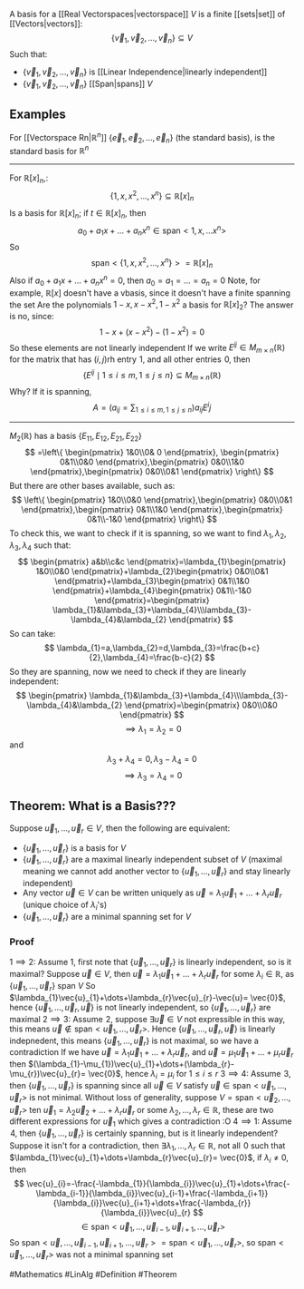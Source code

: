 A basis for a [[Real Vectorspaces|vectorspace]] $V$ is a finite [[sets|set]] of [[Vectors|vectors]]:
$$
\{ \vec{v}_{1},\vec{v}_{2},\dots,\vec{v}_{n} \}\subseteq V
$$
Such that:
- $\{ \vec{v}_{1},\vec{v}_{2},\dots,\vec{v}_{n} \}$ is [[Linear Independence|linearly independent]]
- $\{ \vec{v}_{1},\vec{v}_{2},\dots,\vec{v}_{n} \}$ [[Span|spans]] $V$
## Examples
For [[Vectorspace Rn|$\mathbb{R}^{n}$]] $\{\vec{e}_{1},\vec{e}_{2},\dots,\vec{e}_{n} \}$ (the standard basis), is the standard basis for $\mathbb{R}^{n}$
___
For $\mathbb{R}[x]_{n}$,:
$$
\{ 1,x,x^{2},\dots,x^{n} \}\subseteq \mathbb{R}[x]_{n}
$$
Is a basis for $\mathbb{R}[x]_{n}$; if $t\in\mathbb{R}[x]_{n}$, then 
$$
a_{0}+a_{1}x+\dots+a_{n}x^{n}\in \text{span}< 1,x,\dots x^{n} > 
$$
So 
$$
\text{span}< \{ 1,x,x^{2},\dots,x^{n} \} > =\mathbb{R}[x]_{n}
$$
Also if $a_{0}+a_{1}x+\dots+a_{n}x^{n}=0$, then $a_{0}=a_{1}=\dots=a_{n}=0$
Note, for example, $\mathbb{R}[x]$ doesn't have a vbasis, since it doesn't have a finite spanning the set
Are the polynomials $1-x,x-x^{2},1-x^{2}$ a basis for $\mathbb{R}[x]_{2}$? The answer is no, since:
$$
1-x+(x-x^{2})-(1-x^{2})=0
$$
So these elements are not linearly independent
If we write $E^{ij}\in M_{m\times n}(\mathbb{R})$ for the matrix that has $(i,j)$rh entry $\hspace{0pt}1$, and all other entries $\hspace{0pt}0$, then
$$
\{ E^{ij}\mid1\leq i\leq m,1\leq j\leq n \}\subseteq M_{m\times n}(\mathbb{R})
$$
Why? If it is spanning,
$$
A=\left( a_{ij}=\sum_{1\leq i \leq m,1\leq j\leq n} \right)a_{ij}E^ij 
$$
___
$M_{2}(\mathbb{R})$ has a basis $\{ E_{11},E_{12},E_{21},E_{22} \}$
$$
=\left\{  \begin{pmatrix}
1&0\\0& 0
\end{pmatrix}, \begin{pmatrix}
0&1\\0&0
\end{pmatrix},\begin{pmatrix}
0&0\\1&0
\end{pmatrix},\begin{pmatrix}
0&0\\0&1
\end{pmatrix} \right\}
$$
But there are other bases available, such as:
$$
\left\{  \begin{pmatrix}
1&0\\0&0
\end{pmatrix},\begin{pmatrix}
0&0\\0&1
\end{pmatrix},\begin{pmatrix}
0&1\\1&0
\end{pmatrix},\begin{pmatrix}
0&1\\-1&0
\end{pmatrix}  \right\}
$$
To check this, we want to check if it is spanning, so we want to find $\lambda_{1},\lambda_{2},\lambda_{3},\lambda_{4}$ such that:
$$
\begin{pmatrix}
a&b\\c&c
\end{pmatrix}=\lambda_{1}\begin{pmatrix}
1&0\\0&0
\end{pmatrix}+\lambda_{2}\begin{pmatrix}
0&0\\0&1
\end{pmatrix}+\lambda_{3}\begin{pmatrix}
0&1\\1&0
\end{pmatrix}+\lambda_{4}\begin{pmatrix}
0&1\\-1&0
\end{pmatrix}=\begin{pmatrix}
\lambda_{1}&\lambda_{3}+\lambda_{4}\\\lambda_{3}-\lambda_{4}&\lambda_{2}
\end{pmatrix}
$$
So can take:
$$
\lambda_{1}=a,\lambda_{2}=d,\lambda_{3}=\frac{b+c}{2},\lambda_{4}=\frac{b-c}{2}
$$
So they are spanning, now we need to check if they are linearly independent:
$$
\begin{pmatrix}
\lambda_{1}&\lambda_{3}+\lambda_{4}\\\lambda_{3}-\lambda_{4}&\lambda_{2}
\end{pmatrix}=\begin{pmatrix}
0&0\\0&0
\end{pmatrix}
$$
$$
\implies \lambda_{1}=\lambda_{2}=0
$$
and 
$$
\lambda_{3}+\lambda_{4}=0,\lambda_{3}-\lambda_{4}=0
$$
$$
\implies \lambda_{3}=\lambda_{4}=0
$$
## Theorem: What is a Basis???
Suppose $\vec{u}_{1},\dots,\vec{u}_{r}\in V$, then the following are equivalent:
- $\{ \vec{u}_{1},\dots,\vec{u}_{r} \}$ is a basis for $V$
- $\{ \vec{u}_{1},\dots,\vec{u}_{r} \}$ are a maximal linearly independent subset of $V$ (maximal meaning we cannot add another vector to $\{ \vec{u}_{1},\dots,\vec{u}_{r} \}$ and stay linearly independent)
- Any vector $\vec{u}\in V$ can be written uniquely as $\vec{u}=\lambda_{1}\vec{u}_{1}+\dots+\lambda_{r}\vec{u}_{r}$ (unique choice of $\lambda_{i}$'s)
- $\{ \vec{u}_{1},\dots,\vec{u}_{r} \}$ are a minimal spanning set for $V$
### Proof
$1\implies2$:
Assume $1$, first note that $\{ \vec{u}_{1},\dots,\vec{u}_{r} \}$ is linearly independent, so is it maximal? Suppose $\vec{u}\in V$, then $\vec{u}=\lambda_{1}\vec{u}_{1}+\dots+\lambda_{r}\vec{u}_{r}$ for some $\lambda_{i}\in\mathbb{R}$, as $\{ \vec{u}_{1},\dots,\vec{u}_{r} \}$ span $V$
So $\lambda_{1}\vec{u}_{1}+\dots+\lambda_{r}\vec{u}_{r}-\vec{u}= \vec{0}$, hence $\{ \vec{u}_{1},\dots,\vec{u}_{r},\vec{u} \}$ is not linearly independent, so $\{ \vec{u}_{1},\dots,\vec{u}_{r} \}$ are maximal
$2\implies 3$:
Assume $\hspace{0pt}2$, suppose $\exists \vec{u}\in V$ not expressible in this way, this means $\vec{u}\not\in\text{span}< \vec{u}_{1},\dots,\vec{u}_{r} >$. Hence $\{ \vec{u}_{1},\dots,\vec{u}_{r},\vec{u} \}$ is linearly indepnedent, this means $\{ \vec{u}_{1},\dots,\vec{u}_{r} \}$ is not maximal, so we have a contradiction
If we have $\vec{u}=\lambda_{1}\vec{u}_{1}+\dots+\lambda_{r}\vec{u}_{r}$, and $\vec{u}=\mu_{1}\vec{u}_{1}+\dots+\mu_{r}\vec{u}_{r}$ then $(\lambda_{1}-\mu_{1})\vec{u}_{1}+\dots+(\lambda_{r}-\mu_{r})\vec{u}_{r}= \vec{0}$, hence $\lambda_{i}=\mu_{i}$ for $1\leq i\leq r$
$3\implies 4$:
Assume $\hspace{0pt}3$, then $\{ \vec{u}_{1},\dots,\vec{u}_{r} \}$ is spanning since all $\vec{u}\in V$  satisfy $\vec{u}\in \text{span}< \vec{u}_{1},\dots,\vec{u}_{r} >$ is not minimal. Without loss of generality, suppose $V=\text{span}< \vec{u}_{2},\dots,\vec{u}_{r} >$ ten $\vec{u}_{1}=\lambda_{2}\vec{u}_{2}+\dots+\lambda_{r}\vec{u}_{r}$ or some $\lambda_{2},\dots,\lambda_{r} \in\mathbb{R}$, these are two different expressions for $\vec{u}_{1}$ which gives a contradiction :O
$4\implies1$:
Assume $\hspace{0pt}4$, then $\{ \vec{u}_{1},\dots,\vec{u}_{r} \}$ is certainly spanning, but is it linearly independent? Suppose it isn't for a contradiction, then $\exists\lambda_{1},\dots,\lambda _{r}\in\mathbb{R}$, not all $\hspace{0pt}0$ such that $\lambda_{1}\vec{u}_{1}+\dots+\lambda_{r}\vec{u}_{r}= \vec{0}$, if $\lambda _{i}\neq 0$, then 
$$
\vec{u}_{i}=-\frac{-\lambda_{1}}{\lambda_{i}}\vec{u}_{1}+\dots+\frac{-\lambda_{i-1}}{\lambda_{i}}\vec{u}_{i-1}+\frac{-\lambda_{i+1}}{\lambda_{i}}\vec{u}_{i+1}+\dots+\frac{-\lambda_{r}}{\lambda_{i}}\vec{u}_{r}
$$
$$
\in \text{span}< \vec{u}_{1},\dots,\vec{u}_{i-1},\vec{u}_{i+1},\dots,\vec{u}_{r} > 
$$
So $\text{span}< \vec{u},\dots,\vec{u}_{i-1},\vec{u}_{i+1},\dots,\vec{u}_{r} >=\text{span}< \vec{u}_{1},\dots,\vec{u}_{r} >$, so $\text{span}< \vec{u}_{1},\dots,\vec{u}_{r} >$ was not a minimal spanning set

#Mathematics #LinAlg #Definition #Theorem 